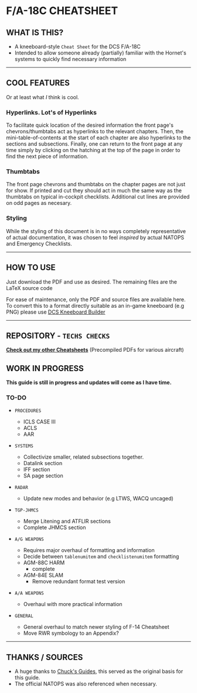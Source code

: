 # F/A-18C CHEATSHEET

## WHAT IS THIS?

- A kneeboard-style `Cheat Sheet` for the DCS F/A-18C
- Intended to allow someone already (partially) familiar with the Hornet's systems to quickly find necessary information

***

## COOL FEATURES

Or at least what *I* think is cool.

### Hyperlinks. Lot's of Hyperlinks

To facilitate quick location of the desired information the front page's chevrons/thumbtabs act as hyperlinks to the relevant chapters. Then, the mini-table-of-contents at the start of each chapter are also hyperlinks to the sections and subsections. Finally, one can return to the front page at any time simply by clicking on the hatching at the top of the page in order to find the next piece of information.

### Thumbtabs

The front page chevrons and thumbtabs on the chapter pages are not just for show. If printed and cut they should act in much the same way as the thumbtabs on typical in-cockpit checklists. Additional cut lines are provided on odd pages as necesary.

### Styling

While the styling of this document is in no ways completely representative of actual documentation, it was chosen to feel *inspired* by actual NATOPS and Emergency Checklists.

***

## HOW TO USE

Just download the PDF and use as desired. The remaining files are the LaTeX source code

For ease of maintenance, only the PDF and source files are available here. To convert this to a format directly suitable as an in-game kneeboard (e.g PNG) please use [DCS Kneeboard Builder](https://dcskneeboardbuilder.com/)

***

## REPOSITORY - `TECHS CHECKS`

[**Check out my other Cheatsheets**](https://github.com/Techneatium/Techs-Checks) (Precompiled PDFs for various aircraft)

## WORK IN PROGRESS

**This guide is still in progress and updates will come as I have time.**
  
### TO-DO

- `PROCEDURES`
  - ICLS CASE III
  - ACLS 
  - AAR

- `SYSTEMS`
  - Collectivize smaller, related subsections together.
  - Datalink section
  - IFF section
  - SA page section

- `RADAR`
  - Update new modes and behavior (e.g LTWS, WACQ uncaged)

- `TGP-JHMCS`
  - Merge Litening and ATFLIR sections
  - Complete JHMCS section

- `A/G WEAPONS`
  - Requires major overhaul of formatting and information
  - Decide between `tablenumitem` and `checklistenumitem` formatting
  - AGM-88C HARM
    - complete
  - AGM-84E SLAM
    - Remove redundant format test version

- `A/A WEAPONS`
  - Overhaul with more practical information

- `GENERAL`
  - General overhaul to match newer styling of F-14 Cheatsheet
  - Move RWR symbology to an Appendix?



***

## THANKS / SOURCES

- A huge thanks to [Chuck's Guides](https://www.mudspike.com/chucks-guides-dcs/), this served as the original basis for this guide.
- The official NATOPS was also referenced when necessary.
